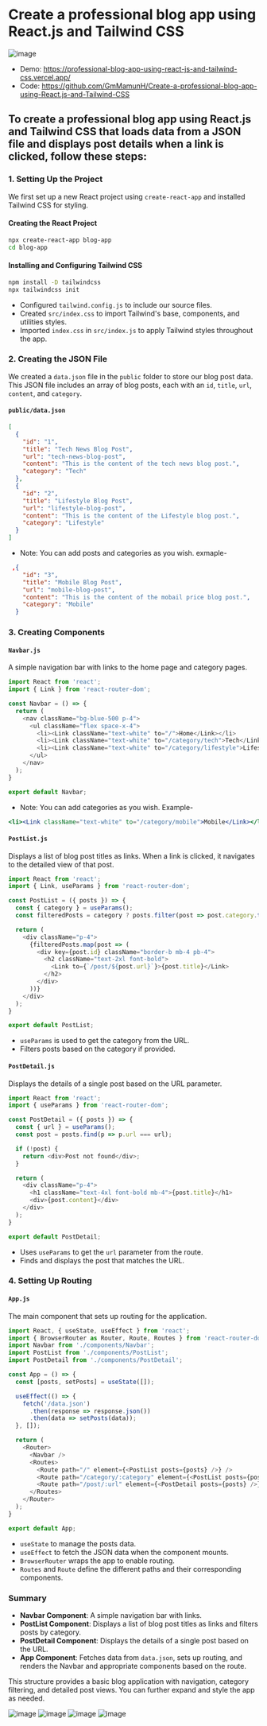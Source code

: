 # Create a professional blog app using React.js and Tailwind CSS
![image](https://github.com/user-attachments/assets/a5e1e9c5-eb92-4ffa-a761-4d00d1999c0c)
- Demo: https://professional-blog-app-using-react-js-and-tailwind-css.vercel.app/
- Code: https://github.com/GmMamunH/Create-a-professional-blog-app-using-React.js-and-Tailwind-CSS
 
## To create a professional blog app using React.js and Tailwind CSS that loads data from a JSON file and displays post details when a link is clicked, follow these steps:

### 1. Setting Up the Project

We first set up a new React project using `create-react-app` and installed Tailwind CSS for styling.

#### Creating the React Project
```bash
npx create-react-app blog-app
cd blog-app
```

#### Installing and Configuring Tailwind CSS
```bash
npm install -D tailwindcss
npx tailwindcss init
```
- Configured `tailwind.config.js` to include our source files.
- Created `src/index.css` to import Tailwind's base, components, and utilities styles.
- Imported `index.css` in `src/index.js` to apply Tailwind styles throughout the app.

### 2. Creating the JSON File

We created a `data.json` file in the `public` folder to store our blog post data. This JSON file includes an array of blog posts, each with an `id`, `title`, `url`, `content`, and `category`.

#### `public/data.json`
```json
[
  {
    "id": "1",
    "title": "Tech News Blog Post",
    "url": "tech-news-blog-post",
    "content": "This is the content of the tech news blog post.",
    "category": "Tech"
  },
  {
    "id": "2",
    "title": "Lifestyle Blog Post",
    "url": "lifestyle-blog-post",
    "content": "This is the content of the Lifestyle blog post.",
    "category": "Lifestyle"
  }
]

```
- Note: You can add posts and categories as you wish. exmaple-
```json
 ,{
    "id": "3",
    "title": "Mobile Blog Post",
    "url": "mobile-blog-post",
    "content": "This is the content of the mobail price blog post.",
    "category": "Mobile"
  }
```

### 3. Creating Components

#### `Navbar.js`
A simple navigation bar with links to the home page and category pages.
```javascript
import React from 'react';
import { Link } from 'react-router-dom';

const Navbar = () => {
  return (
    <nav className="bg-blue-500 p-4">
      <ul className="flex space-x-4">
        <li><Link className="text-white" to="/">Home</Link></li>
        <li><Link className="text-white" to="/category/tech">Tech</Link></li>
        <li><Link className="text-white" to="/category/lifestyle">Lifestyle</Link></li>
      </ul>
    </nav>
  );
}

export default Navbar;
```
- Note: You can add categories as you wish. Example-
```jsx
<li><Link className="text-white" to="/category/mobile">Mobile</Link></li>
``` 

#### `PostList.js`
Displays a list of blog post titles as links. When a link is clicked, it navigates to the detailed view of that post.
```javascript
import React from 'react';
import { Link, useParams } from 'react-router-dom';

const PostList = ({ posts }) => {
  const { category } = useParams();
  const filteredPosts = category ? posts.filter(post => post.category.toLowerCase() === category.toLowerCase()) : posts;

  return (
    <div className="p-4">
      {filteredPosts.map(post => (
        <div key={post.id} className="border-b mb-4 pb-4">
          <h2 className="text-2xl font-bold">
            <Link to={`/post/${post.url}`}>{post.title}</Link>
          </h2>
        </div>
      ))}
    </div>
  );
}

export default PostList;
```
- `useParams` is used to get the category from the URL.
- Filters posts based on the category if provided.

#### `PostDetail.js`
Displays the details of a single post based on the URL parameter.
```javascript
import React from 'react';
import { useParams } from 'react-router-dom';

const PostDetail = ({ posts }) => {
  const { url } = useParams();
  const post = posts.find(p => p.url === url);

  if (!post) {
    return <div>Post not found</div>;
  }

  return (
    <div className="p-4">
      <h1 className="text-4xl font-bold mb-4">{post.title}</h1>
      <div>{post.content}</div>
    </div>
  );
}

export default PostDetail;
```
- Uses `useParams` to get the `url` parameter from the route.
- Finds and displays the post that matches the URL.

### 4. Setting Up Routing

#### `App.js`
The main component that sets up routing for the application.
```javascript
import React, { useState, useEffect } from 'react';
import { BrowserRouter as Router, Route, Routes } from 'react-router-dom';
import Navbar from './components/Navbar';
import PostList from './components/PostList';
import PostDetail from './components/PostDetail';

const App = () => {
  const [posts, setPosts] = useState([]);

  useEffect(() => {
    fetch('/data.json')
      .then(response => response.json())
      .then(data => setPosts(data));
  }, []);

  return (
    <Router>
      <Navbar />
      <Routes>
        <Route path="/" element={<PostList posts={posts} />} />
        <Route path="/category/:category" element={<PostList posts={posts} />} />
        <Route path="/post/:url" element={<PostDetail posts={posts} />} />
      </Routes>
    </Router>
  );
}

export default App;
```
- `useState` to manage the posts data.
- `useEffect` to fetch the JSON data when the component mounts.
- `BrowserRouter` wraps the app to enable routing.
- `Routes` and `Route` define the different paths and their corresponding components.

### Summary

- **Navbar Component**: A simple navigation bar with links.
- **PostList Component**: Displays a list of blog post titles as links and filters posts by category.
- **PostDetail Component**: Displays the details of a single post based on the URL.
- **App Component**: Fetches data from `data.json`, sets up routing, and renders the Navbar and appropriate components based on the route.

This structure provides a basic blog application with navigation, category filtering, and detailed post views. You can further expand and style the app as needed.

![image](https://github.com/user-attachments/assets/689a7847-46e4-4a1e-9ddc-7ba38989b184)
![image](https://github.com/user-attachments/assets/7cd2a7f4-e312-4319-bbcb-aa9357258a55)
![image](https://github.com/user-attachments/assets/b2ff0dda-d5d8-404a-9724-f67f7fd08dd3)
![image](https://github.com/user-attachments/assets/b6a88241-dc1c-4d58-9a62-ecff6436e27f)




